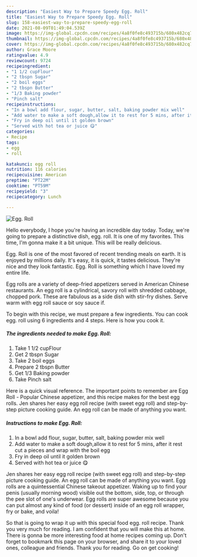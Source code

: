 ```yaml
---
description: "Easiest Way to Prepare Speedy Egg. Roll"
title: "Easiest Way to Prepare Speedy Egg. Roll"
slug: 158-easiest-way-to-prepare-speedy-egg-roll
date: 2021-08-09T01:49:04.539Z
image: https://img-global.cpcdn.com/recipes/4a8f0fe8c493715b/680x482cq70/egg-roll-recipe-main-photo.jpg
thumbnail: https://img-global.cpcdn.com/recipes/4a8f0fe8c493715b/680x482cq70/egg-roll-recipe-main-photo.jpg
cover: https://img-global.cpcdn.com/recipes/4a8f0fe8c493715b/680x482cq70/egg-roll-recipe-main-photo.jpg
author: Grace Moore
ratingvalue: 4.9
reviewcount: 9724
recipeingredient:
- "1 1/2 cupFlour"
- "2 tbspn Sugar"
- "2 boil eggs"
- "2 tbspn Butter"
- "1/3 Baking powder"
- "Pinch salt"
recipeinstructions:
- "In a bowl add flour, sugar, butter, salt, baking powder mix well"
- "Add water to make a soft dough,allow it to rest for 5 mins, after it rest cut a pieces and wrap with the boil egg"
- "Fry in deep oil until it golden brown"
- "Served with hot tea or juice 😋"
categories:
- Recipe
tags:
- egg
- roll

katakunci: egg roll 
nutrition: 116 calories
recipecuisine: American
preptime: "PT22M"
cooktime: "PT59M"
recipeyield: "3"
recipecategory: Lunch

---
```



![Egg. Roll](https://img-global.cpcdn.com/recipes/4a8f0fe8c493715b/680x482cq70/egg-roll-recipe-main-photo.jpg)

Hello everybody, I hope you're having an incredible day today. Today, we're going to prepare a distinctive dish, egg. roll. It is one of my favorites. This time, I'm gonna make it a bit unique. This will be really delicious.

Egg. Roll is one of the most favored of recent trending meals on earth. It is enjoyed by millions daily. It's easy, it is quick, it tastes delicious. They're nice and they look fantastic. Egg. Roll is something which I have loved my entire life.

Egg rolls are a variety of deep-fried appetizers served in American Chinese restaurants. An egg roll is a cylindrical, savory roll with shredded cabbage, chopped pork. These are fabulous as a side dish with stir-fry dishes. Serve warm with egg roll sauce or soy sauce if.


To begin with this recipe, we must prepare a few ingredients. You can cook egg. roll using 6 ingredients and 4 steps. Here is how you cook it.

<!--inarticleads1-->

##### The ingredients needed to make Egg. Roll:

1. Take 1 1/2 cupFlour
1. Get 2 tbspn Sugar
1. Take 2 boil eggs
1. Prepare 2 tbspn Butter
1. Get 1/3 Baking powder
1. Take Pinch salt


Here is a quick visual reference. The important points to remember are Egg Roll - Popular Chinese appetizer, and this recipe makes for the best egg rolls. Jen shares her easy egg roll recipe (with sweet egg roll) and step-by-step picture cooking guide. An egg roll can be made of anything you want. 

<!--inarticleads2-->

##### Instructions to make Egg. Roll:

1. In a bowl add flour, sugar, butter, salt, baking powder mix well
1. Add water to make a soft dough,allow it to rest for 5 mins, after it rest cut a pieces and wrap with the boil egg
1. Fry in deep oil until it golden brown
1. Served with hot tea or juice 😋


Jen shares her easy egg roll recipe (with sweet egg roll) and step-by-step picture cooking guide. An egg roll can be made of anything you want. Egg rolls are a quintessential Chinese takeout appetizer. Waking up to find your penis (usually morning wood) visible out the bottom, side, top, or through the pee slot of one&#39;s underwear. Egg rolls are super awesome because you can put almost any kind of food (or dessert) inside of an egg roll wrapper, fry or bake, and voila! 

So that is going to wrap it up with this special food egg. roll recipe. Thank you very much for reading. I am confident that you will make this at home. There is gonna be more interesting food at home recipes coming up. Don't forget to bookmark this page on your browser, and share it to your loved ones, colleague and friends. Thank you for reading. Go on get cooking!
